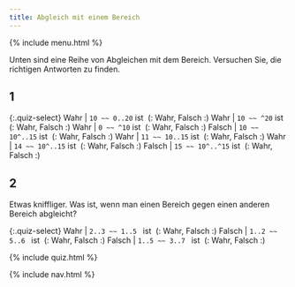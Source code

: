 ```yaml
---
title: Abgleich mit einem Bereich
---
```


{% include menu.html %}

Unten sind eine Reihe von Abgleichen mit dem Bereich. Versuchen Sie, die richtigen Antworten zu finden.

## 1

{:.quiz-select}
Wahr | `10 ~~ 0..20` ist&nbsp; (: Wahr, Falsch :)
Wahr | `10 ~~ ^20` ist&nbsp; (: Wahr, Falsch :)
Wahr | `0 ~~ ^10` ist&nbsp; (: Wahr, Falsch :)
Falsch | `10 ~~ 10^..15` ist&nbsp; (: Wahr, Falsch :)
Wahr | `11 ~~ 10..15` ist&nbsp; (: Wahr, Falsch :)
Wahr | `14 ~~ 10^..15` ist&nbsp; (: Wahr, Falsch :)
Falsch | `15 ~~ 10^..^15` ist&nbsp; (: Wahr, Falsch :)

## 2

Etwas kniffliger. Was ist, wenn man einen Bereich gegen einen anderen Bereich abgleicht?

{:.quiz-select}
Wahr | `2..3 ~~ 1..5 ` ist&nbsp; (: Wahr, Falsch :)
Falsch | `1..2 ~~ 5..6 ` ist&nbsp; (: Wahr, Falsch :)
Falsch | `1..5 ~~ 3..7 ` ist&nbsp; (: Wahr, Falsch :)

{% include quiz.html %}

{% include nav.html %}